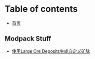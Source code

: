 # Table of contents

* [首页](README.md)

## Modpack Stuff

* [使用Large Ore Deposits生成自定义矿脉](modpack-stuff/lods-using.md)

